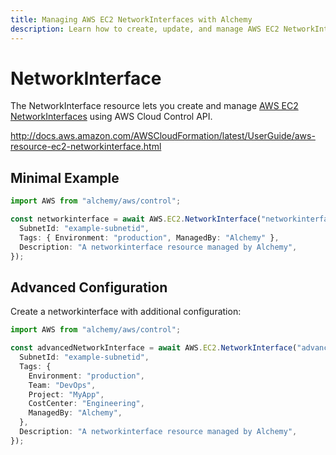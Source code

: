 ```yaml
---
title: Managing AWS EC2 NetworkInterfaces with Alchemy
description: Learn how to create, update, and manage AWS EC2 NetworkInterfaces using Alchemy Cloud Control.
---
```


# NetworkInterface

The NetworkInterface resource lets you create and manage [AWS EC2 NetworkInterfaces](https://docs.aws.amazon.com/ec2/latest/userguide/) using AWS Cloud Control API.

http://docs.aws.amazon.com/AWSCloudFormation/latest/UserGuide/aws-resource-ec2-networkinterface.html

## Minimal Example

```ts
import AWS from "alchemy/aws/control";

const networkinterface = await AWS.EC2.NetworkInterface("networkinterface-example", {
  SubnetId: "example-subnetid",
  Tags: { Environment: "production", ManagedBy: "Alchemy" },
  Description: "A networkinterface resource managed by Alchemy",
});
```

## Advanced Configuration

Create a networkinterface with additional configuration:

```ts
import AWS from "alchemy/aws/control";

const advancedNetworkInterface = await AWS.EC2.NetworkInterface("advanced-networkinterface", {
  SubnetId: "example-subnetid",
  Tags: {
    Environment: "production",
    Team: "DevOps",
    Project: "MyApp",
    CostCenter: "Engineering",
    ManagedBy: "Alchemy",
  },
  Description: "A networkinterface resource managed by Alchemy",
});
```


